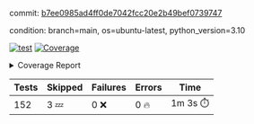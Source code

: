 commit: [b7ee0985ad4ff0de7042fcc20e2b49bef0739747](https://github.com/rcmdnk/homebrew-file/tree/b7ee0985ad4ff0de7042fcc20e2b49bef0739747)

condition: branch=main, os=ubuntu-latest, python_version=3.10

[![test](https://github.com/rcmdnk/homebrew-file/actions/workflows/test.yml/badge.svg)](https://github.com/rcmdnk/homebrew-file/actions/runs/8054026953)
<a href="https://github.com/rcmdnk/homebrew-file/blob/b7ee0985ad4ff0de7042fcc20e2b49bef0739747/README.md"><img alt="Coverage" src="https://img.shields.io/badge/Coverage-0%25-red.svg" /></a><details><summary>Coverage Report </summary><table><tr><th>File</th><th>Stmts</th><th>Miss</th><th>Cover</th><th>Missing</th></tr><tbody><tr><td colspan="5"><b>src/brew_file</b></td></tr><tr><td>&nbsp; &nbsp;<a href="https://github.com/rcmdnk/homebrew-file/blob/b7ee0985ad4ff0de7042fcc20e2b49bef0739747/src/brew_file/__init__.py">\_\_init\_\_.py</a></td><td>3</td><td>3</td><td>0%</td><td><a href="https://github.com/rcmdnk/homebrew-file/blob/b7ee0985ad4ff0de7042fcc20e2b49bef0739747/src/brew_file/__init__.py#L1-L4">1&ndash;4</a></td></tr><tr><td>&nbsp; &nbsp;<a href="https://github.com/rcmdnk/homebrew-file/blob/b7ee0985ad4ff0de7042fcc20e2b49bef0739747/src/brew_file/brew_file.py">brew_file.py</a></td><td>1126</td><td>1126</td><td>0%</td><td><a href="https://github.com/rcmdnk/homebrew-file/blob/b7ee0985ad4ff0de7042fcc20e2b49bef0739747/src/brew_file/brew_file.py#L1-L1998">1&ndash;1998</a></td></tr><tr><td>&nbsp; &nbsp;<a href="https://github.com/rcmdnk/homebrew-file/blob/b7ee0985ad4ff0de7042fcc20e2b49bef0739747/src/brew_file/brew_helper.py">brew_helper.py</a></td><td>196</td><td>196</td><td>0%</td><td><a href="https://github.com/rcmdnk/homebrew-file/blob/b7ee0985ad4ff0de7042fcc20e2b49bef0739747/src/brew_file/brew_helper.py#L1-L329">1&ndash;329</a></td></tr><tr><td>&nbsp; &nbsp;<a href="https://github.com/rcmdnk/homebrew-file/blob/b7ee0985ad4ff0de7042fcc20e2b49bef0739747/src/brew_file/brew_info.py">brew_info.py</a></td><td>369</td><td>369</td><td>0%</td><td><a href="https://github.com/rcmdnk/homebrew-file/blob/b7ee0985ad4ff0de7042fcc20e2b49bef0739747/src/brew_file/brew_info.py#L1-L556">1&ndash;556</a></td></tr><tr><td>&nbsp; &nbsp;<a href="https://github.com/rcmdnk/homebrew-file/blob/b7ee0985ad4ff0de7042fcc20e2b49bef0739747/src/brew_file/info.py">info.py</a></td><td>11</td><td>11</td><td>0%</td><td><a href="https://github.com/rcmdnk/homebrew-file/blob/b7ee0985ad4ff0de7042fcc20e2b49bef0739747/src/brew_file/info.py#L1-L17">1&ndash;17</a></td></tr><tr><td>&nbsp; &nbsp;<a href="https://github.com/rcmdnk/homebrew-file/blob/b7ee0985ad4ff0de7042fcc20e2b49bef0739747/src/brew_file/main.py">main.py</a></td><td>166</td><td>166</td><td>0%</td><td><a href="https://github.com/rcmdnk/homebrew-file/blob/b7ee0985ad4ff0de7042fcc20e2b49bef0739747/src/brew_file/main.py#L1-L631">1&ndash;631</a></td></tr><tr><td>&nbsp; &nbsp;<a href="https://github.com/rcmdnk/homebrew-file/blob/b7ee0985ad4ff0de7042fcc20e2b49bef0739747/src/brew_file/utils.py">utils.py</a></td><td>72</td><td>72</td><td>0%</td><td><a href="https://github.com/rcmdnk/homebrew-file/blob/b7ee0985ad4ff0de7042fcc20e2b49bef0739747/src/brew_file/utils.py#L1-L129">1&ndash;129</a></td></tr><tr><td><b>TOTAL</b></td><td><b>1943</b></td><td><b>1943</b></td><td><b>0%</b></td><td>&nbsp;</td></tr></tbody></table></details>

| Tests | Skipped | Failures | Errors | Time |
| ----- | ------- | -------- | -------- | ------------------ |
| 152 | 3 :zzz: | 0 :x: | 0 :fire: | 1m 3s :stopwatch: |

